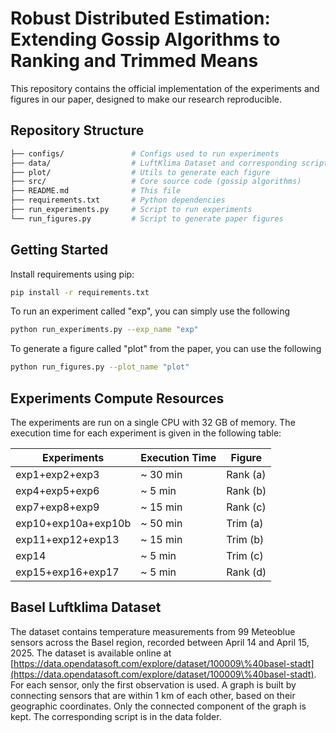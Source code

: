# Robust Distributed Estimation: Extending Gossip Algorithms to Ranking and Trimmed Means

This repository contains the official implementation of the experiments and figures in our paper, designed to make our research reproducible. 

## Repository Structure

```bash
├── configs/               # Configs used to run experiments
├── data/                  # LuftKlima Dataset and corresponding script
├── plot/                  # Utils to generate each figure
├── src/                   # Core source code (gossip algorithms)
├── README.md              # This file
├── requirements.txt       # Python dependencies
├── run_experiments.py     # Script to run experiments
└── run_figures.py         # Script to generate paper figures
```

## Getting Started

Install requirements using pip:
```bash
pip install -r requirements.txt
```
To run an experiment called "exp", you can simply use the following 
```bash
python run_experiments.py --exp_name "exp"
```

To generate a figure called "plot" from the paper, you can use the following
```bash
python run_figures.py --plot_name "plot"
```

## Experiments Compute Resources

The experiments are run on a single CPU with 32 GB of memory. The execution time for each experiment is given in the following table:

| Experiments | Execution Time | Figure
|-----------------|-----------------|----------
| exp1+exp2+exp3    | ~ 30 min     | Rank (a)
| exp4+exp5+exp6    | ~ 5 min     | Rank (b)
| exp7+exp8+exp9    | ~ 15 min     | Rank (c) 
| exp10+exp10a+exp10b    | ~ 50 min     | Trim (a) 
| exp11+exp12+exp13    | ~ 15 min     | Trim (b) 
| exp14    | ~ 5 min     | Trim (c)
| exp15+exp16+exp17    | ~ 5 min     | Rank (d)



## Basel Luftklima Dataset

The dataset contains temperature measurements from 99 Meteoblue sensors across the Basel region, recorded between April 14 and April 15, 2025. The dataset is available online at [https://data.opendatasoft.com/explore/dataset/100009\%40basel-stadt](https://data.opendatasoft.com/explore/dataset/100009\%40basel-stadt).
For each sensor, only the first observation is used. A graph is built by connecting sensors that are within 1 km of each other, based on their geographic coordinates. Only the connected component of the graph is kept. The corresponding script is in the data folder.
